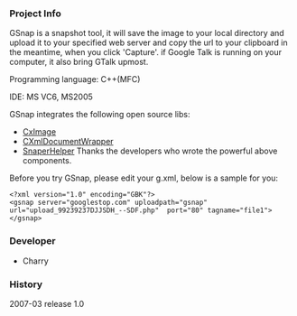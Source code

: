 ### Project Info ###
GSnap is a snapshot tool, it will save the image to your local directory and upload it to your specified web server and copy the url to your clipboard in the meantime, when you click 'Capture'. if Google Talk is running on your computer, it also bring GTalk upmost.

Programming language: C++(MFC)

IDE: MS VC6, MS2005

GSnap integrates the following open source libs:
  * [CxImage](http://www.codeproject.com/KB/graphics/cximage.aspx)
  * [CXmlDocumentWrapper](http://www.codeproject.com/KB/trace/C___XML_wrapper.aspx)
  * [SnaperHelper](http://www.codeproject.com/KB/cpp/screen_snaper.aspx)
Thanks the developers who wrote the powerful above components.

Before you try GSnap, please edit your g.xml, below is a sample for you:

```
<?xml version="1.0" encoding="GBK"?>
<gsnap server="googlestop.com" uploadpath="gsnap" url="upload_99239237DJJSDH_--SDF.php"  port="80" tagname="file1"></gsnap>
```

### Developer ###
  * Charry

### History ###
2007-03 release 1.0